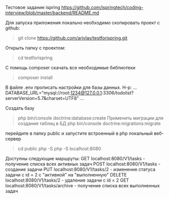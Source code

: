 Тестовое задание ispring https://github.com/ispringtech/coding-interview/blob/master/backend/README.md

Для запуска приложения локально необходимо скопировать проект с github:

>git clone https://github.com/arivlav/testforispring.git

Открыть папку с проектом:

>cd testforispring

С помощь composer скачать все необходимые библиотеки
>composer install

В файле .env прописать настройки для базы данных. Н-р:
...
DATABASE_URL="mysql://root:1234@127.0.0.1:3306/todolist?serverVersion=5.7&charset=UTF8"
...

Создать базу 
>php bin/console doctrine:database:create
Применить миграции для создания таблиц в БД
>php bin/console doctrine:migrations:migrate

перейдите в папку public и запустите встроенный в php локальный веб-сервер
>cd public
>php -S php -S localhost:8080

Доступны следующие маршруты:
GET     localhost:8080/V1/tasks   - получение списка всех активных задач
POST    localhost:8080/V1/tasks   - создание задачи
PUT     localhost:8080/V1/tasks/2 - изменение статуса задачи с id = 2 c "активной" на "выполненную"
DELETE  localhost:8080/V1/tasks/2 - удаление задачи с id = 2
GET     localhost:8080/V1/tasks/archive - получение списка всех выполненных задач
